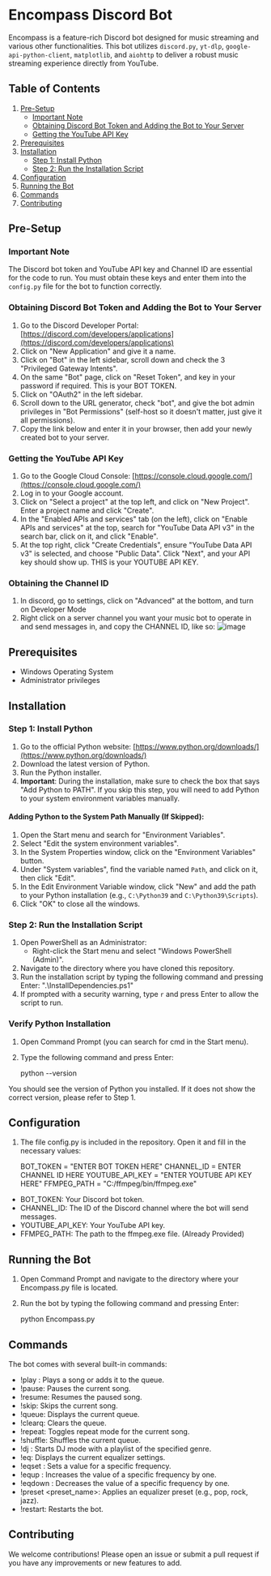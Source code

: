 # Encompass Discord Bot

Encompass is a feature-rich Discord bot designed for music streaming and various other functionalities. This bot utilizes `discord.py`, `yt-dlp`, `google-api-python-client`, `matplotlib`, and `aiohttp` to deliver a robust music streaming experience directly from YouTube.

## Table of Contents

1. [Pre-Setup](#pre-setup)
   - [Important Note](#important-note)
   - [Obtaining Discord Bot Token and Adding the Bot to Your Server](#obtaining-discord-bot-token-and-adding-the-bot-to-your-server)
   - [Getting the YouTube API Key](#getting-the-youtube-api-key)
2. [Prerequisites](#prerequisites)
3. [Installation](#installation)
   - [Step 1: Install Python](#step-1-install-python)
   - [Step 2: Run the Installation Script](#step-2-run-the-installation-script)
4. [Configuration](#configuration)
5. [Running the Bot](#running-the-bot)
6. [Commands](#commands)
7. [Contributing](#contributing)

## Pre-Setup

### Important Note

The Discord bot token and YouTube API key and Channel ID are essential for the code to run. You must obtain these keys and enter them into the `config.py` file for the bot to function correctly.

### Obtaining Discord Bot Token and Adding the Bot to Your Server

1. Go to the Discord Developer Portal: [https://discord.com/developers/applications](https://discord.com/developers/applications)
2. Click on "New Application" and give it a name.
3. Click on "Bot" in the left sidebar, scroll down and check the 3 "Privileged Gateway Intents".
4. On the same "Bot" page, click on "Reset Token", and key in your password if required. This is your BOT TOKEN.
5. Click on "OAuth2" in the left sidebar.
6. Scroll down to the URL generator, check "bot", and give the bot admin privileges in "Bot Permissions" (self-host so it doesn't matter, just give it all permissions).
7. Copy the link below and enter it in your browser, then add your newly created bot to your server.

### Getting the YouTube API Key

1. Go to the Google Cloud Console: [https://console.cloud.google.com/](https://console.cloud.google.com/)
2. Log in to your Google account.
3. Click on "Select a project" at the top left, and click on "New Project". Enter a project name and click "Create".
4. In the "Enabled APIs and services" tab (on the left), click on "Enable APIs and services" at the top, search for "YouTube Data API v3" in the search bar, click on it, and click "Enable".
5. At the top right, click "Create Credentials", ensure "YouTube Data API v3" is selected, and choose "Public Data". Click "Next", and your API key should show up. THIS is your YOUTUBE API KEY.

### Obtaining the Channel ID
1. In discord, go to settings, click on "Advanced" at the bottom, and turn on Developer Mode
2. Right click on a server channel you want your music bot to operate in and send messages in, and copy the CHANNEL ID, like so:
![image](https://github.com/Iimboo/Encompass-Discord-Bot/assets/171655348/8a6be135-c4d2-4133-843f-14115d4aabc1)


## Prerequisites

- Windows Operating System
- Administrator privileges

## Installation

### Step 1: Install Python

1. Go to the official Python website: [https://www.python.org/downloads/](https://www.python.org/downloads/)
2. Download the latest version of Python.
3. Run the Python installer.
4. **Important**: During the installation, make sure to check the box that says "Add Python to PATH". If you skip this step, you will need to add Python to your system environment variables manually.

#### Adding Python to the System Path Manually (If Skipped):

1. Open the Start menu and search for "Environment Variables".
2. Select "Edit the system environment variables".
3. In the System Properties window, click on the "Environment Variables" button.
4. Under "System variables", find the variable named `Path`, and click on it, then click "Edit".
5. In the Edit Environment Variable window, click "New" and add the path to your Python installation (e.g., `C:\Python39` and `C:\Python39\Scripts`).
6. Click "OK" to close all the windows.

### Step 2: Run the Installation Script

1. Open PowerShell as an Administrator:
   - Right-click the Start menu and select "Windows PowerShell (Admin)".
2. Navigate to the directory where you have cloned this repository.
3. Run the installation script by typing the following command and pressing Enter: ".\InstallDependencies.ps1"
4. If prompted with a security warning, type `r` and press Enter to allow the script to run.

### Verify Python Installation

1. Open Command Prompt (you can search for cmd in the Start menu).
2. Type the following command and press Enter:

    python --version

You should see the version of Python you installed. If it does not show the correct version, please refer to Step 1.

## Configuration

1. The file config.py is included in the repository. Open it and fill in the necessary values:

    BOT_TOKEN = "ENTER BOT TOKEN HERE"
    CHANNEL_ID = ENTER CHANNEL ID HERE
    YOUTUBE_API_KEY = "ENTER YOUTUBE API KEY HERE"
    FFMPEG_PATH = "C:/ffmpeg/bin/ffmpeg.exe"

- BOT_TOKEN: Your Discord bot token.
- CHANNEL_ID: The ID of the Discord channel where the bot will send messages.
- YOUTUBE_API_KEY: Your YouTube API key.
- FFMPEG_PATH: The path to the ffmpeg.exe file. (Already Provided)

## Running the Bot

1. Open Command Prompt and navigate to the directory where your Encompass.py file is located.
2. Run the bot by typing the following command and pressing Enter:

    python Encompass.py

## Commands

The bot comes with several built-in commands:

- !play <URL or search term>: Plays a song or adds it to the queue.
- !pause: Pauses the current song.
- !resume: Resumes the paused song.
- !skip: Skips the current song.
- !queue: Displays the current queue.
- !clearq: Clears the queue.
- !repeat: Toggles repeat mode for the current song.
- !shuffle: Shuffles the current queue.
- !dj <genre>: Starts DJ mode with a playlist of the specified genre.
- !eq: Displays the current equalizer settings.
- !eqset <frequency> <value>: Sets a value for a specific frequency.
- !equp <frequency>: Increases the value of a specific frequency by one.
- !eqdown <frequency>: Decreases the value of a specific frequency by one.
- !preset <preset_name>: Applies an equalizer preset (e.g., pop, rock, jazz).
- !restart: Restarts the bot.

## Contributing

We welcome contributions! Please open an issue or submit a pull request if you have any improvements or new features to add.

